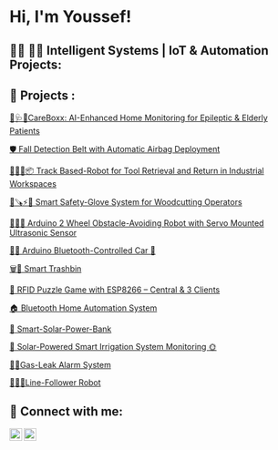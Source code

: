 <h1>Hi, I'm Youssef! 
<h2>👨‍💻 👨‍💻 Intelligent Systems | IoT & Automation Projects:</h2>



<h2>🚀 Projects : </h2>

[ 🚨🩺📱CareBoxx: AI-Enhanced Home Monitoring for Epileptic & Elderly Patients](https://github.com/triki-youssef/CareBox-/edit/main/README.md)




[ 🛡️ Fall Detection Belt with Automatic Airbag Deployment](https://github.com/triki-youssef/-Fall-Detection-Belt-with-Automatic-Airbag-Deployment/tree/main)




 [ 🤖🔧🚂📦 Track Based-Robot for Tool Retrieval and Return in Industrial Workspaces](https://github.com/triki-youssef/Track-Based-Robot-for-Tool-Retrieval-and-Return-in-Industrial-Workspaces)

 
[ 🧤🪚⚡🚨 Smart Safety-Glove System for Woodcutting Operators](https://github.com/triki-youssef/Smart-Safety-Glove-System-for-Woodcutting-Operators/tree/main/G-Wiring)



[ 🤖🛞🔁 Arduino 2 Wheel Obstacle-Avoiding Robot with Servo Mounted Ultrasonic Sensor](https://github.com/triki-youssef/-Arduino-2-Wheel-Obstacle-Avoiding-Robot-with-Servo-Mounted-Ultrasonic-Sensor
) 


[ 🚗🤖 Arduino Bluetooth-Controlled Car 📱 ](https://github.com/triki-youssef/-Arduino-Bluetooth-Controlled-Car) 


[ 🗑️🤖 Smart Trashbin](https://github.com/triki-youssef/Smart-TrashBin/blob/main/README.md)



[ 🔐 RFID Puzzle Game with ESP8266 – Central & 3 Clients](https://github.com/triki-youssef/RFID-Puzzle-Game/tree/main)







[🏠 Bluetooth Home Automation System](https://github.com/triki-youssef/Bluetooth-Home-Automation-System) 




[🔋  Smart-Solar-Power-Bank](https://github.com/triki-youssef/Smart-Solar-Power-Bank-Project/tree/main) 




[🌿 Solar-Powered Smart Irrigation System Monitoring 🌞](https://github.com/triki-youssef/-Solar-Powered-Smart-Irrigation-System-Monitoring-) 




[ 💨🚨Gas-Leak Alarm System](https://github.com/triki-youssef/Gas-Leak-Alarm-System)  






[🤖➖🚗Line-Follower Robot](https://github.com/triki-youssef/Line-Follower-Robot) 

















<h2> 🤳 Connect with me:</h2>


[<img align="left" alt="JoshMadakor | LinkedIn" width="22px" src="https://cdn.jsdelivr.net/npm/simple-icons@v3/icons/linkedin.svg" />][linkedin]
[<img align="left" alt="JoshMadakor | Instagram" width="22px" src="https://cdn.jsdelivr.net/npm/simple-icons@v3/icons/instagram.svg" />][instagram]


[instagram]: https://www.instagram.com/joshmadakor/
[linkedin]: https://www.linkedin.com/in/youssef-triki-672361325/



